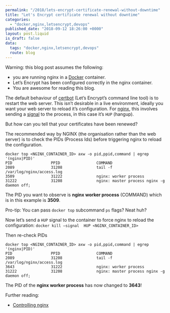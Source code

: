 ```yaml
---
permalink: "/2018/lets-encrypt-certificate-renewal-without-downtime"
title: "Let's Encrypt certificate renewal without downtime"
categories:
  - "docker,nginx,letsencrypt,devops"
published_date: "2018-09-12 18:26:00 +0000"
layout: post.liquid
is_draft: false
data:
  tags: "docker,nginx,letsencrypt,devops"
  route: blog
---
```

Warning: this blog post assumes the following:
- you are running nginx in a [Docker](https://www.docker.com/) container. 
- Let’s Encrypt has been configured correctly in the nginx container.
- You are awesome for reading this blog.

The default behaviour of [certbot](https://certbot.eff.org/) (Let’s Encrypt’s command line tool) is to restart the web server. This isn’t desirable in a live environment, ideally you want your web server to reload it’s configuration. For [nginx](https://www.nginx.com/), this involves sending a [signal](https://en.wikipedia.org/wiki/Signal_(IPC)) to the process, in this case it’s `HUP` (hangup).

But how can you tell that your certificates have been renewed?

The recommended way by NGINX (the organisation rather than the web server) is to check the PIDs (Process Ids) before triggering nginx to reload the configuration.

```shell
docker top <NGINX_CONTAINER_ID> axw -o pid,ppid,command | egrep '(nginx|PID)'
PID                 PPID                COMMAND
2089                31208               tail -f /var/log/nginx/access.log
3509                31222               nginx: worker process
31222               31208               nginx: master process nginx -g daemon off;
```

The PID you want to observe is **nginx worker process** (COMMAND) which is in this example is  **3509**.

Pro-tip: You can pass `docker top`  subcommand `ps` flags? Neat huh?

Now let’s send a `HUP` signal to the container to force nginx to reload the configuration: `docker kill —signal  HUP <NGINX_CONTAINER_ID>`

Then re-check PIDs

```shell
docker top <NGINX_CONTAINER_ID> axw -o pid,ppid,command | egrep '(nginx|PID)'
PID                 PPID                COMMAND
2089                31208               tail -f /var/log/nginx/access.log
3643                31222               nginx: worker process
31222               31208               nginx: master process nginx -g daemon off;
```

The PID of the **nginx worker process** has now changed to **3643**!

Further reading:

- [Controlling nginx](http://nginx.org/en/docs/control.html)